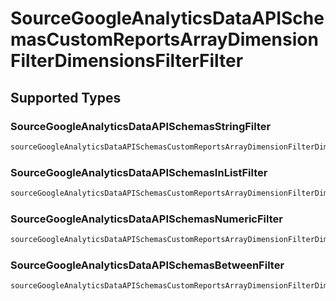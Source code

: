 # SourceGoogleAnalyticsDataAPISchemasCustomReportsArrayDimensionFilterDimensionsFilterFilter


## Supported Types

### SourceGoogleAnalyticsDataAPISchemasStringFilter

```python
sourceGoogleAnalyticsDataAPISchemasCustomReportsArrayDimensionFilterDimensionsFilterFilter: shared.SourceGoogleAnalyticsDataAPISchemasStringFilter = /* values here */
```

### SourceGoogleAnalyticsDataAPISchemasInListFilter

```python
sourceGoogleAnalyticsDataAPISchemasCustomReportsArrayDimensionFilterDimensionsFilterFilter: shared.SourceGoogleAnalyticsDataAPISchemasInListFilter = /* values here */
```

### SourceGoogleAnalyticsDataAPISchemasNumericFilter

```python
sourceGoogleAnalyticsDataAPISchemasCustomReportsArrayDimensionFilterDimensionsFilterFilter: shared.SourceGoogleAnalyticsDataAPISchemasNumericFilter = /* values here */
```

### SourceGoogleAnalyticsDataAPISchemasBetweenFilter

```python
sourceGoogleAnalyticsDataAPISchemasCustomReportsArrayDimensionFilterDimensionsFilterFilter: shared.SourceGoogleAnalyticsDataAPISchemasBetweenFilter = /* values here */
```

